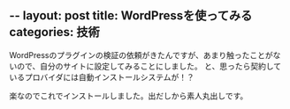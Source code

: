 --
layout: post
title: WordPressを使ってみる
categories: 技術
--

WordPressのプラグインの検証の依頼がきたんですが、あまり触ったことがないので、自分のサイトに設定してみることにしました。
と、思ったら契約しているプロバイダには自動インストールシステムが！？

楽なのでこれでインストールしました。出だしから素人丸出しです。

